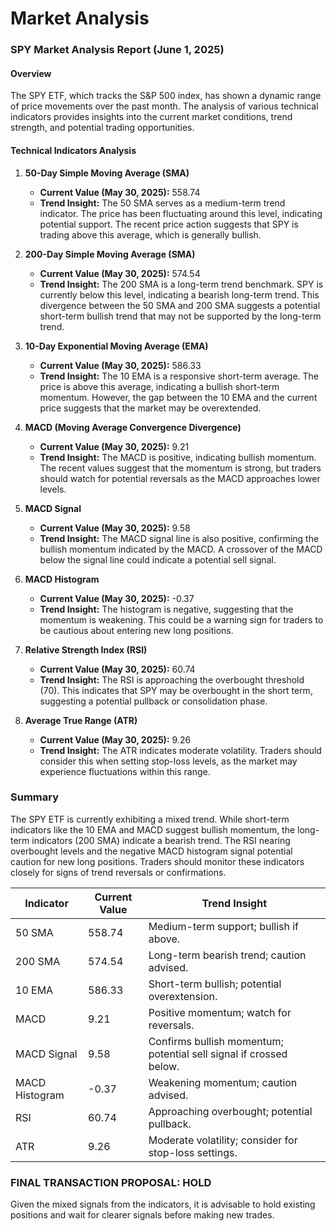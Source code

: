 # Market Analysis

### SPY Market Analysis Report (June 1, 2025)

#### Overview
The SPY ETF, which tracks the S&P 500 index, has shown a dynamic range of price movements over the past month. The analysis of various technical indicators provides insights into the current market conditions, trend strength, and potential trading opportunities.

#### Technical Indicators Analysis

1. **50-Day Simple Moving Average (SMA)**
   - **Current Value (May 30, 2025):** 558.74
   - **Trend Insight:** The 50 SMA serves as a medium-term trend indicator. The price has been fluctuating around this level, indicating potential support. The recent price action suggests that SPY is trading above this average, which is generally bullish.

2. **200-Day Simple Moving Average (SMA)**
   - **Current Value (May 30, 2025):** 574.54
   - **Trend Insight:** The 200 SMA is a long-term trend benchmark. SPY is currently below this level, indicating a bearish long-term trend. This divergence between the 50 SMA and 200 SMA suggests a potential short-term bullish trend that may not be supported by the long-term trend.

3. **10-Day Exponential Moving Average (EMA)**
   - **Current Value (May 30, 2025):** 586.33
   - **Trend Insight:** The 10 EMA is a responsive short-term average. The price is above this average, indicating a bullish short-term momentum. However, the gap between the 10 EMA and the current price suggests that the market may be overextended.

4. **MACD (Moving Average Convergence Divergence)**
   - **Current Value (May 30, 2025):** 9.21
   - **Trend Insight:** The MACD is positive, indicating bullish momentum. The recent values suggest that the momentum is strong, but traders should watch for potential reversals as the MACD approaches lower levels.

5. **MACD Signal**
   - **Current Value (May 30, 2025):** 9.58
   - **Trend Insight:** The MACD signal line is also positive, confirming the bullish momentum indicated by the MACD. A crossover of the MACD below the signal line could indicate a potential sell signal.

6. **MACD Histogram**
   - **Current Value (May 30, 2025):** -0.37
   - **Trend Insight:** The histogram is negative, suggesting that the momentum is weakening. This could be a warning sign for traders to be cautious about entering new long positions.

7. **Relative Strength Index (RSI)**
   - **Current Value (May 30, 2025):** 60.74
   - **Trend Insight:** The RSI is approaching the overbought threshold (70). This indicates that SPY may be overbought in the short term, suggesting a potential pullback or consolidation phase.

8. **Average True Range (ATR)**
   - **Current Value (May 30, 2025):** 9.26
   - **Trend Insight:** The ATR indicates moderate volatility. Traders should consider this when setting stop-loss levels, as the market may experience fluctuations within this range.

### Summary
The SPY ETF is currently exhibiting a mixed trend. While short-term indicators like the 10 EMA and MACD suggest bullish momentum, the long-term indicators (200 SMA) indicate a bearish trend. The RSI nearing overbought levels and the negative MACD histogram signal potential caution for new long positions. Traders should monitor these indicators closely for signs of trend reversals or confirmations.

| Indicator         | Current Value | Trend Insight                                                                 |
|-------------------|---------------|-------------------------------------------------------------------------------|
| 50 SMA            | 558.74        | Medium-term support; bullish if above.                                       |
| 200 SMA           | 574.54        | Long-term bearish trend; caution advised.                                     |
| 10 EMA            | 586.33        | Short-term bullish; potential overextension.                                  |
| MACD              | 9.21          | Positive momentum; watch for reversals.                                       |
| MACD Signal       | 9.58          | Confirms bullish momentum; potential sell signal if crossed below.           |
| MACD Histogram     | -0.37        | Weakening momentum; caution advised.                                          |
| RSI               | 60.74         | Approaching overbought; potential pullback.                                  |
| ATR               | 9.26          | Moderate volatility; consider for stop-loss settings.                        |

### FINAL TRANSACTION PROPOSAL: **HOLD**
Given the mixed signals from the indicators, it is advisable to hold existing positions and wait for clearer signals before making new trades.